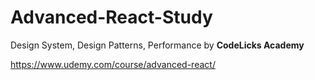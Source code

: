 # Advanced-React-Study

Design System, Design Patterns, Performance by **CodeLicks Academy**

https://www.udemy.com/course/advanced-react/
